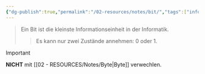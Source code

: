 ```yaml
---
{"dg-publish":true,"permalink":"/02-resources/notes/bit/","tags":["informatik","netzwerk","mathe/binärzahlen"],"noteIcon":"","updated":"2025-07-12T13:31:41.000+02:00"}
---
```


> Ein Bit ist die kleinste Informationseinheit in der Informatik. 
>> Es kann nur zwei Zustände annehmen: 0 oder 1.

>[!important] 
>**NICHT** mit [[02 - RESOURCES/Notes/Byte\|Byte]] verwechlen.

